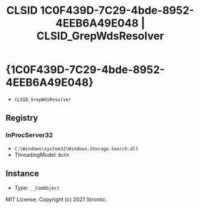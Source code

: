 ﻿---
title: "CLSID 1C0F439D-7C29-4bde-8952-4EEB6A49E048 | CLSID_GrepWdsResolver"
excerpt: What is COM-Object CLSID 1C0F439D-7C29-4bde-8952-4EEB6A49E048?
---

# {1C0F439D-7C29-4bde-8952-4EEB6A49E048}

* `CLSID_GrepWdsResolver`

## Registry


### InProcServer32

* `C:\Windows\system32\Windows.Storage.Search.dll`
* ThreadingModel: `Both`

## Instance

* Type: `__ComObject`

MIT License. Copyright (c) 2021 Strontic.


